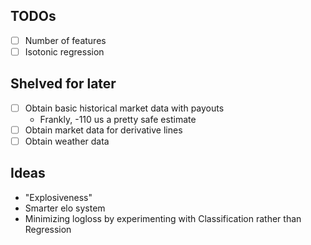 ## TODOs
- [ ] Number of features
- [ ] Isotonic regression

## Shelved for later
- [ ] Obtain basic historical market data with payouts
    - Frankly, -110 us a pretty safe estimate
- [ ] Obtain market data for derivative lines  
- [ ] Obtain weather data

## Ideas
- "Explosiveness"
- Smarter elo system
- Minimizing logloss by experimenting with Classification rather than Regression

